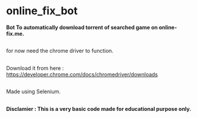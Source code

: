 # online_fix_bot


**Bot To automatically download torrent of searched game on online-fix.me.**
##
for now need the chrome driver to function.
##
Download it from here : https://developer.chrome.com/docs/chromedriver/downloads 
##
Made using Selenium. 
##
**Disclamier : This is a very basic code made for educational purpose only.**

